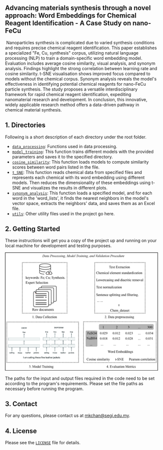## Advancing materials synthesis through a novel approach: Word Embeddings for Chemical Reagent Identification - A Case Study on nano-FeCu

​            Nanoparticles synthesis is complicated due to varied synthesis conditions and requires precise chemical reagent identification. This paper establishes a specialized "Fe, Cu, synthesis" corpus, utilizing natural language processing (NLP) to train a domain-specific word embedding model. Evaluation includes average cosine similarity, visual analysis, and synonym analysis. Findings highlight the strong correlation between learning rate and cosine similarity. t-SNE visualisation shows improved focus 
compared to models without the chemical corpus. Synonym analysis reveals the model's effectiveness in identifying potential chemical reagents for nano-FeCu particle synthesis. The study proposes a versatile interdisciplinary framework for rapid chemical reagent identification, expediting nanomaterial research and development. In conclusion, this innovative, widely applicable research method offers a data-driven pathway in chemical material synthesis.



## 1. Directories

Following is a short description of each directory under the root folder.

* <code>[data_processing](./data_processing)</code>: Functions used in data processing.
* <code>[model_training](./model_training)</code>: This function trains different models with the provided parameters and saves it to the specified directory.
* <code>[cosine_similarity](./cosine_similarity)</code>: This function loads models to compute similarity scores between word pairs listed in the file.
* <code>[t_SNE](./t_SNE)</code>: This function reads chemical data from specified files and represents each chemical with its word embedding using different models. Then reduces the dimensionality of these embeddings using t-SNE and visualizes the results in different plots.
* <code>[synonym_analysis](./synonym_analysis)</code>: This function loads a specified model, and for each word in the 'word_lists', it finds the nearest neighbors in the model's vector space, extracts the neighbors' data, and saves them as an Excel file.
* <code>[utils](./utils)</code>: Other utility files used in the project go here.

## 2. Getting Started

These instructions will get you a copy of the project up and running on your local machine for development and testing purposes.

![图片描述](https://github.com/nanofecu/image/blob/main/Workflow.jpg)

The paths for the input and output files required in the code need to be set according to the program's requirements. Please set the file paths as necessary before running the program.



## 3. Contact

For any questions, please contact us at mkchan@segi.edu.my.

## 4. License

Please see the <code>[LICENSE](./LICENSE)</code> file for details.
